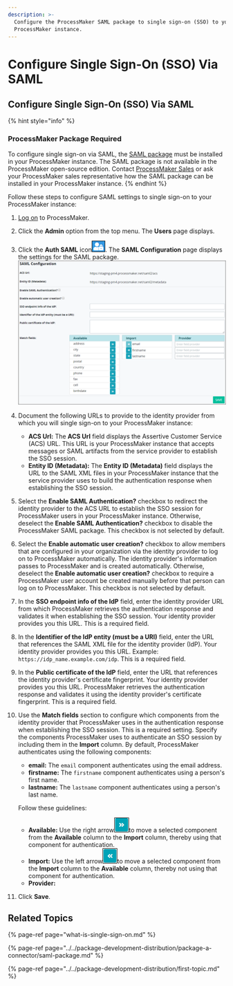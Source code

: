 ```yaml
---
description: >-
  Configure the ProcessMaker SAML package to single sign-on (SSO) to your
  ProcessMaker instance.
---
```


# Configure Single Sign-On \(SSO\) Via SAML

## Configure Single Sign-On \(SSO\) Via SAML

{% hint style="info" %}
### ProcessMaker Package Required

To configure single sign-on via SAML, the [SAML package](../../package-development-distribution/package-a-connector/saml-package.md) must be installed in your ProcessMaker instance. The SAML package is not available in the ProcessMaker open-source edition. Contact [ProcessMaker Sales](mailto:sales@processmaker.com) or ask your ProcessMaker sales representative how the SAML package can be installed in your ProcessMaker instance.
{% endhint %}

Follow these steps to configure SAML settings to single sign-on to your ProcessMaker instance:

1. [Log on](../../using-processmaker/log-in.md#log-in) to ProcessMaker.
2. Click the **Admin** option from the top menu. The **Users** page displays.
3. Click the **Auth SAML** icon![](../../.gitbook/assets/auth-saml-icon-package-admin.png). The **SAML Configuration** page displays the settings for the SAML package.  ![](../../.gitbook/assets/saml-configuration-package-admin.png) 
4. Document the following URLs to provide to the identity provider from which you will single sign-on to your ProcessMaker instance:
   * **ACS Url:** The **ACS Url** field displays the Assertive Customer Service \(ACS\) URL. This URL is your ProcessMaker instance that accepts messages or SAML artifacts from the service provider to establish the SSO session.
   * **Entity ID \(Metadata\):** The **Entity ID \(Metadata\)** field displays the URL to the SAML XML files in your ProcessMaker instance that the service provider uses to build the authentication response when establishing the SSO session.
5. Select the **Enable SAML Authentication?** checkbox to redirect the identity provider to the ACS URL to establish the SSO session for ProcessMaker users in your ProcessMaker instance. Otherwise, deselect the **Enable SAML Authentication?** checkbox to disable the ProcessMaker SAML package. This checkbox is not selected by default.
6. Select the **Enable automatic user creation?** checkbox to allow members that are configured in your organization via the identity provider to log on to ProcessMaker automatically. The identity provider's information passes to ProcessMaker and is created automatically. Otherwise, deselect the **Enable automatic user creation?** checkbox to require a ProcessMaker user account be created manually before that person can log on to ProcessMaker. This checkbox is not selected by default.
7. In the **SSO endpoint info of the IdP** field, enter the identity provider URL from which ProcessMaker retrieves the authentication response and validates it when establishing the SSO session. Your identity provider provides you this URL. This is a required field.
8. In the **Identifier of the IdP entity \(must be a URI\)** field, enter the URL that references the SAML XML file for the identity provider \(IdP\). Your identity provider provides you this URL. Example: `https://idp_name.example.com/idp`. This is a required field.
9. In the **Public certificate of the IdP** field, enter the URL that references the identity provider's certificate fingerprint. Your identity provider provides you this URL. ProcessMaker retrieves the authentication response and validates it using the identity provider's certificate fingerprint. This is a required field.
10. Use the **Match fields** section to configure which components from the identity provider that ProcessMaker uses in the authentication response when establishing the SSO session. This is a required setting. Specify the components ProcessMaker uses to authenticate an SSO session by including them in the **Import** column. By default, ProcessMaker authenticates using the following components:

    * **email:** The `email` component authenticates using the email address.
    * **firstname:** The `firstname` component authenticates using a person's first name.
    * **lastname:** The `lastname` component authenticates using a person's last name.

    Follow these guidelines:

    * **Available:** Use the right arrow![](../../.gitbook/assets/right-arrow-saml-configuration-package-admin.png)to move a selected component from the **Available** column to the **Import** column, thereby using that component for authentication.
    * **Import:** Use the left arrow![](../../.gitbook/assets/left-arrow-saml-configuration-package-admin.png)to move a selected component from the **Import** column to the **Available** column, thereby not using that component for authentication.
    * **Provider:** 

11. Click **Save**.

## Related Topics

{% page-ref page="what-is-single-sign-on.md" %}

{% page-ref page="../../package-development-distribution/package-a-connector/saml-package.md" %}

{% page-ref page="../../package-development-distribution/first-topic.md" %}


